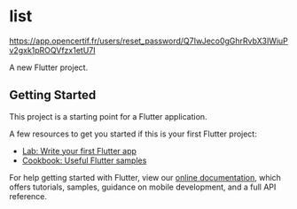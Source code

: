 # list

https://app.opencertif.fr/users/reset_password/Q7IwJeco0gGhrRvbX3IWiuPv2gxk1pROQVfzx1etU7I

A new Flutter project.

## Getting Started

This project is a starting point for a Flutter application.

A few resources to get you started if this is your first Flutter project:

- [Lab: Write your first Flutter app](https://flutter.dev/docs/get-started/codelab)
- [Cookbook: Useful Flutter samples](https://flutter.dev/docs/cookbook)

For help getting started with Flutter, view our
[online documentation](https://flutter.dev/docs), which offers tutorials,
samples, guidance on mobile development, and a full API reference.
